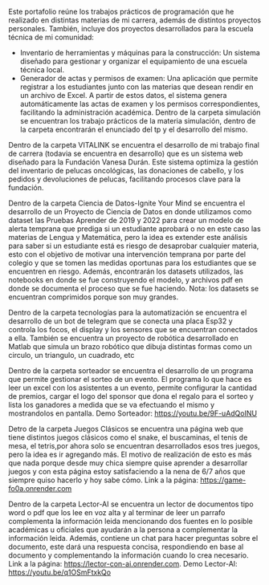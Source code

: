 Este portafolio reúne los trabajos prácticos de programación que he realizado en distintas materias de mi carrera, además de distintos proyectos personales. También, incluye dos proyectos desarrollados para la escuela técnica de mi comunidad:
* Inventario de herramientas y máquinas para la construcción: Un sistema diseñado para gestionar y organizar el equipamiento de una escuela técnica local.
* Generador de actas y permisos de examen: Una aplicación que permite registrar a los estudiantes junto con las materias que desean rendir en un archivo de Excel. A partir de estos datos, el sistema genera automáticamente las actas de examen y los permisos correspondientes, facilitando la administración académica. 
Dentro de la carpeta simulación se encuentran los trabajo prácticos de la materia simulación, dentro de la carpeta encontrarán el enunciado del tp y el desarrollo del mismo.

Dentro de la carpeta VITALINK se encuentra el desarrollo de mi trabajo final de carrera (todavia se encuentra en desarrollo) que es un sistema web diseñado para la Fundación Vanesa Durán. Este sistema optimiza la gestión del inventario de pelucas oncológicas, las donaciones de cabello, y los pedidos y devoluciones de pelucas, facilitando procesos clave para la fundación.

Dentro de la carpeta Ciencia de Datos-Ignite Your Mind se encuentra el desarrollo de un Proyecto de Ciencia de Datos en donde utilizamos como dataset las Pruebas Aprender de 2019 y 2022 para crear un modelo de alerta temprana que prediga si un estudiante aprobará o no en este caso las materias de Lengua y Matemática, pero la idea es extender este análisis para saber si un estudiante está es riesgo de desaprobar cualquier materia, esto con el objetivo de motivar una intervención temprana por parte del colegio y que se tomen las medidas oportunas para los estudiantes que se encuentren en riesgo. Además, encontrarán los datasets utilizados, las notebooks en donde se fue construyendo el modelo, y archivos pdf en donde se documenta el proceso que se fue haciendo. Nota: los datasets se encuentran comprimidos porque son muy grandes. 

Dentro de la carpeta tecnologías para la automatización se encuentra el desarrollo de un bot de telegram que se conecta una placa Esp32 y controla los focos, el display y los sensores que se encuentran conectados a ella. También se encuentra un proyecto de robótica desarrollado en Matlab que simula un brazo robótico que dibuja distintas formas como un circulo, un triangulo, un cuadrado, etc

Dentro de la carpeta sorteador se encuentra el desarrollo de un programa que permite gestionar el sorteo de un evento. El programa lo que hace es leer un excel con los asistentes a un evento, permite configurar la cantidad de premios, cargar el logo del sponsor que dona el regalo para el sorteo y lista los ganadores a medida que se va efectuando el mismo y mostrandolos en pantalla. Demo Sorteador: https://youtu.be/9F-uAdQoINU

Detro de la carpeta Juegos Clásicos se encuentra una página web que tiene distintos juegos clásicos como el snake, el buscaminas, el tenis de mesa, el tetris,por ahora solo se encuentran desarrollados esos tres juegos, pero la idea es ir agregando más. El motivo de realización de esto es más que nada porque desde muy chica siempre quise aprender a desarrollar juegos y con esta página estoy satisfaciendo a la nena de 6/7 años que siempre quiso hacerlo y hoy sabe cómo. Link a la página: https://game-fo0a.onrender.com  

Dentro de la carpeta Lector-AI se encuentra un lector de documentos tipo word o pdf que los lee en voz alta y al terminar de leer un parrafo complementa la información leida mencionando dos fuentes en lo posible académicas u oficiales que ayudarán a la persona a complementar la información leida. Además, contiene un chat para hacer preguntas sobre el documento, este dará una respuesta concisa, respondiendo en base al documento y complementando la información cuando lo crea necesario. Link a la página: https://lector-con-ai.onrender.com. Demo Lector-AI: https://youtu.be/q1OSmFtxkQo

